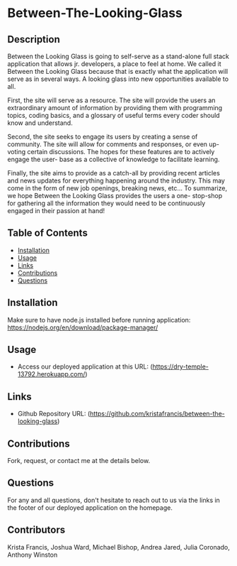 # Between-The-Looking-Glass

## Description
Between the Looking Glass is going to self-serve as a stand-alone full stack 
application that allows jr. developers, a place to feel at home. We called it 
Between the Looking Glass because that is exactly what the application will 
serve as in several ways. A looking glass into new opportunities available to 
all.  </br>

First, the site will serve as a resource. The site will provide the users an 
extraordinary amount of information by providing them with programming 
topics, coding basics, and a glossary of useful terms every coder should know
and understand.  </br> 

Second, the site seeks to engage its users by creating a sense of community. 
The site will allow for comments and responses, or even up-voting certain 
discussions. The hopes for these features are to actively engage the user-
base as a collective of knowledge to facilitate learning.  </br>

Finally, the site aims to provide as a catch-all by providing recent articles and
news updates for everything happening around the industry. This may come 
in the form of new job openings, breaking news, etc...
To summarize, we hope Between the Looking Glass provides the users a one-
stop-shop for gathering all the information they would need to be 
continuously engaged in their passion at hand!  </br>

## Table of Contents
  * [Installation](#installation)
  * [Usage](#usage)
  * [Links](#links)
  * [Contributions](#contributions)
  * [Questions](#questions)
  
  
## Installation

Make sure to have node.js installed before running application:
https://nodejs.org/en/download/package-manager/

## Usage

  * Access our deployed application at this URL: (https://dry-temple-13792.herokuapp.com/)


## Links
 
  * Github Repository URL: (https://github.com/kristafrancis/between-the-looking-glass)


## Contributions

  Fork, request, or contact me at the details below.
  

## Questions

For any and all questions, don't hesitate to reach out to us via the links in the footer of our deployed application on the homepage.


## Contributors
Krista Francis, Joshua Ward, Michael Bishop, Andrea Jared, Julia Coronado, Anthony Winston

